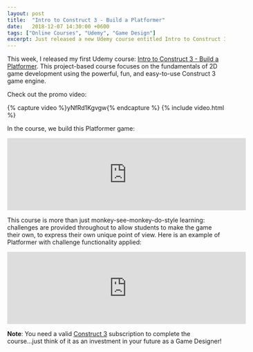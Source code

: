 ```yaml
---
layout: post
title:  "Intro to Construct 3 - Build a Platformer"
date:   2018-12-07 14:30:00 +0600
tags: ["Online Courses", "Udemy", "Game Design"]
excerpt: Just released a new Udemy course entitled Intro to Construct 3 - Build a Platformer
---
```

<p>This week, I released my first Udemy course: <a href="https://www.udemy.com/share/100HTrAEAedF5TRHQ=/" target="_blank" title="Udemy Course: Intro to Construct 3 - Build a Platformer">Intro to Construct 3 - Build a Platformer</a>.  This project-based course focuses on the fundamentals of 2D game development using the powerful, fun, and easy-to-use Construct 3 game engine.</p>
<p>Check out the promo video:</p>
{% capture video %}yNfRd1Kgvgw{% endcapture %}
{% include video.html %}
<p></p>
<p>In the course, we build this Platformer game:</p>
<iframe frameborder="0" src="https://itch.io/embed/335237" width="552" height="167"></iframe>
<p>This course is more than just monkey-see-monkey-do-style learning: challenges are provided throughout to allow students to make the game their own, to express their own unique point of view.
Here is an example of Platformer with challenge functionality applied:</p>
<iframe frameborder="0" src="https://itch.io/embed/340339" width="552" height="167"></iframe>
<p><strong>Note</strong>: You need a valid <a href="https://www.construct.net/en/make-games/buy-construct-3" target="_blank" title="Buy Construct 3">Construct 3</a> subscription to complete the course...just think of it as an investment in your future as a Game Designer!</p>